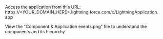 Access the application from this URL:
https://<YOUR_DOMAIN_HERE>.lightning.force.com/c/LightningApplication.app

View the "Component & Application events.png" file to understand the components and its hierarchy


